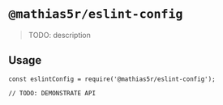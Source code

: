 # `@mathias5r/eslint-config`

> TODO: description

## Usage

```
const eslintConfig = require('@mathias5r/eslint-config');

// TODO: DEMONSTRATE API
```
